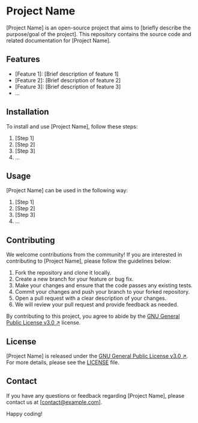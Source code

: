 # Project Name

[Project Name] is an open-source project that aims to [briefly describe the purpose/goal of the project]. This repository contains the source code and related documentation for [Project Name].

## Features

- [Feature 1]: [Brief description of feature 1]
- [Feature 2]: [Brief description of feature 2]
- [Feature 3]: [Brief description of feature 3]
- ...

## Installation

To install and use [Project Name], follow these steps:

1. [Step 1]
2. [Step 2]
3. [Step 3]
4. ...

## Usage

[Project Name] can be used in the following way:

1. [Step 1]
2. [Step 2]
3. [Step 3]
4. ...

## Contributing

We welcome contributions from the community! If you are interested in contributing to [Project Name], please follow the guidelines below:

1. Fork the repository and clone it locally.
2. Create a new branch for your feature or bug fix.
3. Make your changes and ensure that the code passes any existing tests.
4. Commit your changes and push your branch to your forked repository.
5. Open a pull request with a clear description of your changes.
6. We will review your pull request and provide feedback as needed.

By contributing to this project, you agree to abide by the [GNU General Public License v3.0 ↗](https://www.gnu.org/licenses/gpl-3.0.en.html) license.

## License

[Project Name] is released under the [GNU General Public License v3.0 ↗](https://www.gnu.org/licenses/gpl-3.0.en.html). For more details, please see the [LICENSE](LICENSE) file.

## Contact

If you have any questions or feedback regarding [Project Name], please contact us at [contact@example.com].

Happy coding!

